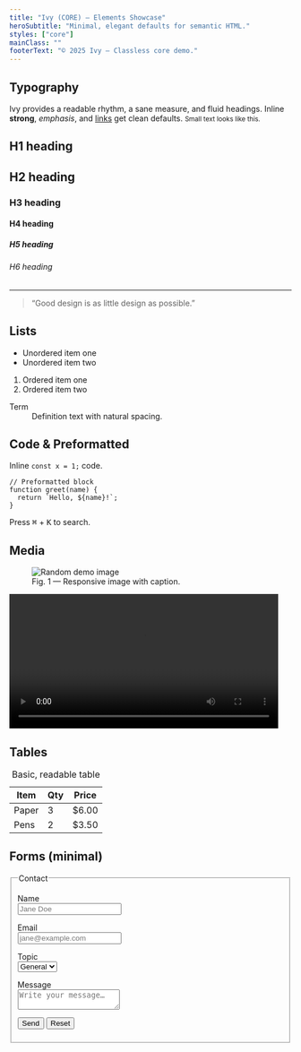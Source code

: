 ```yaml
---
title: "Ivy (CORE) — Elements Showcase"
heroSubtitle: "Minimal, elegant defaults for semantic HTML."
styles: ["core"]
mainClass: ""
footerText: "© 2025 Ivy — Classless core demo."
---
```


<section aria-labelledby="typo">
  <h2 id="typo">Typography</h2>
  <p>
    Ivy provides a readable rhythm, a sane measure, and fluid headings.
    Inline <strong>strong</strong>, <em>emphasis</em>, and
    <a href="#">links</a> get clean defaults. <small>Small text looks like this.</small>
  </p>
  <h1>H1 heading</h1>
  <h2>H2 heading</h2>
  <h3>H3 heading</h3>
  <h4>H4 heading</h4>
  <h5>H5 heading</h5>
  <h6>H6 heading</h6>
  <hr />
  <blockquote>
    “Good design is as little design as possible.”
  </blockquote>
</section>

<section aria-labelledby="lists">
  <h2 id="lists">Lists</h2>
  <ul>
    <li>Unordered item one</li>
    <li>Unordered item two</li>
  </ul>
  <ol>
    <li>Ordered item one</li>
    <li>Ordered item two</li>
  </ol>
  <dl>
    <dt>Term</dt><dd>Definition text with natural spacing.</dd>
  </dl>
</section>

<section aria-labelledby="code">
  <h2 id="code">Code &amp; Preformatted</h2>
  <p>Inline <code>const x = 1;</code> code.</p>
  <pre><code>// Preformatted block
function greet(name) {
  return `Hello, ${name}!`;
}</code></pre>
  <p>Press <kbd>⌘</kbd> + <kbd>K</kbd> to search.</p>
</section>

<section aria-labelledby="media">
  <h2 id="media">Media</h2>
  <figure>
    <img src="https://picsum.photos/960/540" alt="Random demo image" />
    <figcaption>Fig. 1 — Responsive image with caption.</figcaption>
  </figure>
  <video controls width="480">
    <source src="https://interactive-examples.mdn.mozilla.net/media/cc0-videos/flower.mp4" type="video/mp4" />
    Sorry, your browser doesn't support embedded videos.
  </video>
</section>

<section aria-labelledby="tables">
  <h2 id="tables">Tables</h2>
  <table>
    <caption>Basic, readable table</caption>
    <thead><tr><th>Item</th><th>Qty</th><th>Price</th></tr></thead>
    <tbody>
      <tr><td>Paper</td><td>3</td><td>$6.00</td></tr>
      <tr><td>Pens</td><td>2</td><td>$3.50</td></tr>
    </tbody>
  </table>
</section>

<section aria-labelledby="forms">
  <h2 id="forms">Forms (minimal)</h2>
  <form>
    <fieldset>
      <legend>Contact</legend>
      <p><label> Name<br /><input type="text" placeholder="Jane Doe" /></label></p>
      <p><label> Email<br /><input type="email" placeholder="jane@example.com" /></label></p>
      <p><label> Topic<br />
        <select>
          <option>General</option><option>Support</option><option>Other</option>
        </select>
      </label></p>
      <p><label> Message<br /><textarea placeholder="Write your message…"></textarea></label></p>
      <p>
        <button type="submit">Send</button>
        <button type="reset">Reset</button>
      </p>
    </fieldset>
  </form>
</section>

